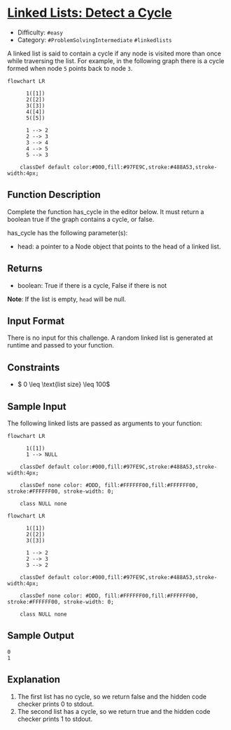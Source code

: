 # [Linked Lists: Detect a Cycle](https://www.hackerrank.com/challenges/ctci-linked-list-cycle)

- Difficulty:  `#easy`
- Category: `#ProblemSolvingIntermediate` `#linkedlists`

A linked list is said to contain a cycle if any node is visited more
than once while traversing the list.
For example, in the following graph there is a cycle formed
when node `5` points back to node `3`.

```mermaid
flowchart LR

      1([1])
      2([2])
      3([3])
      4([4])
      5([5])

      1 --> 2
      2 --> 3
      3 --> 4
      4 --> 5
      5 --> 3

    classDef default color:#000,fill:#97FE9C,stroke:#488A53,stroke-width:4px;
```

## Function Description

Complete the function has_cycle in the editor below.
It must return a boolean true if the graph contains a cycle, or false.

has_cycle has the following parameter(s):

- head: a pointer to a Node object that points to the head of a linked list.

## Returns

- boolean: True if there is a cycle, False if there is not

**Note**: If the list is empty, `head` will be null.

## Input Format

There is no input for this challenge.
A random linked list is generated at runtime and passed to your function.

## Constraints

- $ 0 \leq \text{list size} \leq 100$

## Sample Input

The following linked lists are passed as arguments to your function:

```mermaid
flowchart LR

      1([1])
      1 --> NULL

    classDef default color:#000,fill:#97FE9C,stroke:#488A53,stroke-width:4px;

    classDef none color: #DDD, fill:#FFFFFF00,fill:#FFFFFF00, stroke:#FFFFFF00, stroke-width: 0;

    class NULL none
```

```mermaid
flowchart LR

      1([1])
      2([2])
      3([3])

      1 --> 2
      2 --> 3
      3 --> 2

    classDef default color:#000,fill:#97FE9C,stroke:#488A53,stroke-width:4px;

    classDef none color: #DDD, fill:#FFFFFF00,fill:#FFFFFF00, stroke:#FFFFFF00, stroke-width: 0;

    class NULL none
```

## Sample Output

```text
0
1
```

## Explanation

1. The first list has no cycle, so we return false and the
hidden code checker prints 0 to stdout.
2. The second list has a cycle, so we return true and the
hidden code checker prints 1 to stdout.
